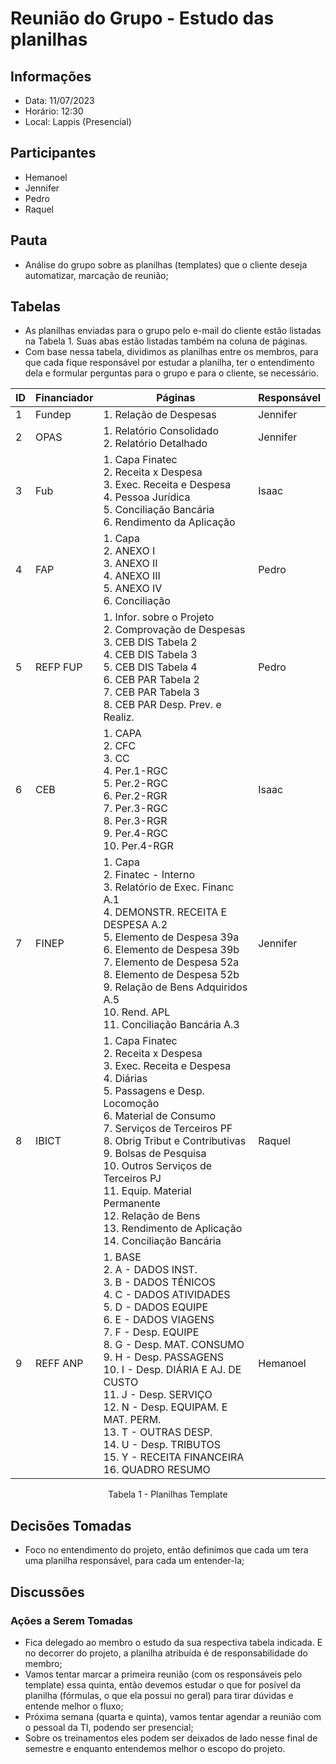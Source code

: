 # Reunião do Grupo - Estudo das planilhas

## Informações

- Data: 11/07/2023
- Horário: 12:30
- Local: Lappis (Presencial)


## Participantes

- Hemanoel
- Jennifer
- Pedro
- Raquel

## Pauta

- Análise do grupo sobre as planilhas (templates) que o cliente deseja automatizar, marcação de reunião;
## Tabelas
- As planilhas enviadas para o grupo pelo e-mail do cliente estão listadas na Tabela 1. Suas abas estão listadas também na coluna de páginas. 
- Com base nessa tabela, dividimos as planilhas entre os membros, para que cada fique responsável por estudar a planilha, ter o entendimento dela e formular perguntas para o grupo e para o cliente, se necessário.

<center>

| ID | Financiador | Páginas |Responsável|
| --- | --- | --- | ---- |
| 1 | Fundep | 1. Relação de Despesas |Jennifer|
| 2 | OPAS | 1. Relatório Consolidado <br> 2. Relatório Detalhado |Jennifer|
| 3 | Fub | 1. Capa Finatec  <br> 2. Receita x Despesa  <br> 3. Exec. Receita e Despesa  <br> 4. Pessoa Jurídica  <br> 5. Conciliação Bancária  <br> 6. Rendimento da Aplicação |Isaac|
| 4 | FAP | 1. Capa  <br> 2. ANEXO I  <br> 3. ANEXO II  <br> 4. ANEXO III  <br> 5. ANEXO IV  <br> 6. Conciliação  |Pedro|
| 5 | REFP FUP | 1. Infor. sobre o Projeto  <br> 2. Comprovação de Despesas  <br> 3. CEB DIS Tabela 2  <br> 4. CEB DIS Tabela 3  <br> 5. CEB DIS Tabela 4  <br> 6. CEB PAR Tabela 2  <br> 7. CEB PAR Tabela 3  <br> 8. CEB PAR Desp. Prev. e Realiz. |Pedro|
| 6 | CEB | 1. CAPA  <br> 2. CFC  <br> 3. CC  <br> 4. Per.1-RGC  <br> 5. Per.2-RGC  <br> 6. Per.2-RGR  <br> 7. Per.3-RGC  <br> 8. Per.3-RGR  <br> 9. Per.4-RGC  <br> 10. Per.4-RGR |Isaac|
| 7 | FINEP | 1. Capa <br> 2. Finatec - Interno <br> 3. Relatório de Exec. Financ A.1 <br> 4. DEMONSTR. RECEITA E DESPESA A.2 <br> 5. Elemento de Despesa 39a <br> 6. Elemento de Despesa 39b <br> 7. Elemento de Despesa 52a <br> 8. Elemento de Despesa 52b <br> 9. Relação de Bens Adquiridos A.5 <br> 10. Rend. APL <br> 11. Conciliação Bancária A.3 |Jennifer|
| 8 | IBICT  | 1. Capa Finatec <br> 2. Receita x Despesa <br> 3. Exec. Receita e Despesa <br> 4. Diárias <br> 5. Passagens e Desp. Locomoção <br> 6. Material de Consumo <br> 7. Serviços de Terceiros PF <br> 8. Obrig Tribut e Contributivas <br> 9. Bolsas de Pesquisa <br> 10. Outros Serviços de Terceiros PJ <br> 11. Equip. Material Permanente <br> 12. Relação de Bens <br> 13. Rendimento de Aplicação <br> 14. Conciliação Bancária |Raquel|
| 9 | REFF ANP | 1. BASE <br> 2. A - DADOS INST. <br> 3. B - DADOS TÉNICOS <br> 4. C - DADOS ATIVIDADES <br> 5. D - DADOS EQUIPE <br> 6. E - DADOS VIAGENS  <br> 7. F - Desp. EQUIPE <br> 8. G - Desp. MAT. CONSUMO <br> 9. H - Desp. PASSAGENS <br> 10. I - Desp. DIÁRIA E AJ. DE CUSTO <br> 11. J - Desp. SERVIÇO <br> 12. N - Desp. EQUIPAM. E MAT. PERM. <br> 13. T - OUTRAS DESP. <br> 14. U - Desp. TRIBUTOS <br> 15. Y - RECEITA FINANCEIRA <br> 16. QUADRO RESUMO | Hemanoel |
<p>Tabela 1 - Planilhas Template</p>
</center>

## Decisões Tomadas
- Foco no entendimento do projeto, então definimos que cada um tera uma planilha responsável, para cada um entender-la;

## Discussões

### Ações a Serem Tomadas

- Fica delegado ao membro o estudo da sua respectiva tabela indicada. E no decorrer do projeto, a planilha atribuída é de responsabilidade do membro;
- Vamos tentar marcar a primeira reunião (com os responsáveis pelo template) essa quinta, então devemos estudar o que for posível da planilha (fórmulas, o que ela possui no geral) para tirar dúvidas e entende melhor o fluxo;
- Próxima semana (quarta e quinta), vamos tentar agendar a reunião com o pessoal da TI, podendo ser presencial;
- Sobre os treinamentos eles podem ser deixados de lado nesse final de semestre e enquanto entendemos melhor o escopo do projeto.

